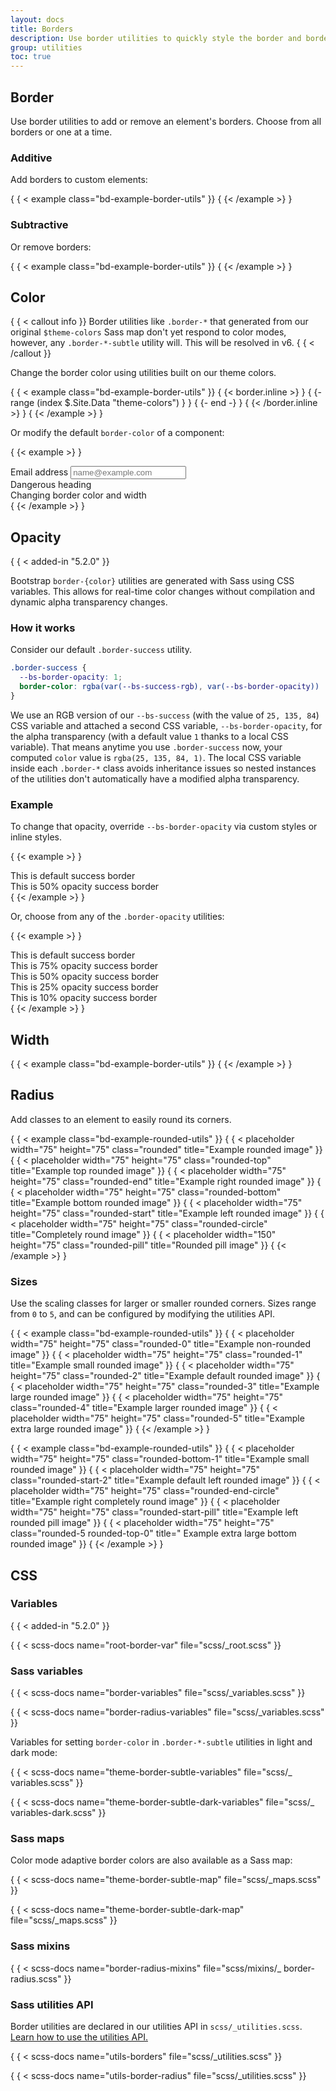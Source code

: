 ```yaml
---
layout: docs
title: Borders
description: Use border utilities to quickly style the border and border-radius of an element. Great for images, buttons, or any other element.
group: utilities
toc: true
---
```


## Border

Use border utilities to add or remove an element's borders. Choose from all
borders or one at a time.

### Additive

Add borders to custom elements:

{ { < example class="bd-example-border-utils" }}
<span class="border"></span>
<span class="border-top"></span>
<span class="border-end"></span>
<span class="border-bottom"></span>
<span class="border-start"></span>
{ {< /example >} }

### Subtractive

Or remove borders:

{ { < example class="bd-example-border-utils" }}
<span class="border border-0"></span>
<span class="border border-top-0"></span>
<span class="border border-end-0"></span>
<span class="border border-bottom-0"></span>
<span class="border border-start-0"></span>
{ {< /example >} }

## Color

{ { < callout info }}
Border utilities like `.border-*` that generated from our original
`$theme-colors` Sass map don't yet respond to color modes, however, any
`.border-*-subtle` utility will. This will be resolved in v6.
{ { < /callout }}

Change the border color using utilities built on our theme colors.

{ { < example class="bd-example-border-utils" }}
{ {< border.inline >} }
{ {- range (index $.Site.Data "theme-colors") } }
<span class="border border-{ { .name } }"></span>
<span class="border border-{ { .name } }-subtle"></span>
{ {- end -} }
{ {< /border.inline >} }
<span class="border border-black"></span>
<span class="border border-white"></span>
{ {< /example >} }

Or modify the default `border-color` of a component:

{ {< example >} }
<div class="mb-4">
  <label for="exampleFormControlInput1" class="form-label">Email address</label>
  <input type="email" class="form-control border-success" id="exampleFormControlInput1" placeholder="name@example.com">
</div>

<div class="h4 pb-2 mb-4 text-danger border-bottom border-danger">
  Dangerous heading
</div>

<div class="p-3 bg-info bg-opacity-10 border border-info border-start-0 rounded-end">
  Changing border color and width
</div>
{ {< /example >} }

## Opacity

{ { < added-in "5.2.0" }}

Bootstrap `border-{color}` utilities are generated with Sass using CSS
variables. This allows for real-time color changes without compilation and
dynamic alpha transparency changes.

### How it works

Consider our default `.border-success` utility.

```css
.border-success {
  --bs-border-opacity: 1;
  border-color: rgba(var(--bs-success-rgb), var(--bs-border-opacity)) !important;
}
```

We use an RGB version of our `--bs-success` (with the value of `25, 135, 84`)
CSS variable and attached a second CSS variable, `--bs-border-opacity`, for the
alpha transparency (with a default value `1` thanks to a local CSS variable).
That means anytime you use `.border-success` now, your computed `color` value is
`rgba(25, 135, 84, 1)`. The local CSS variable inside each `.border-*` class
avoids inheritance issues so nested instances of the utilities don't
automatically have a modified alpha transparency.

### Example

To change that opacity, override `--bs-border-opacity` via custom styles or
inline styles.

{ {< example >} }
<div class="border border-success p-2 mb-2">This is default success border</div>
<div class="border border-success p-2" style="--bs-border-opacity: .5;">This is 50% opacity success border</div>
{ {< /example >} }

Or, choose from any of the `.border-opacity` utilities:

{ {< example >} }
<div class="border border-success p-2 mb-2">This is default success border</div>
<div class="border border-success p-2 mb-2 border-opacity-75">This is 75% opacity success border</div>
<div class="border border-success p-2 mb-2 border-opacity-50">This is 50% opacity success border</div>
<div class="border border-success p-2 mb-2 border-opacity-25">This is 25% opacity success border</div>
<div class="border border-success p-2 border-opacity-10">This is 10% opacity success border</div>
{ {< /example >} }

## Width

{ { < example class="bd-example-border-utils" }}
<span class="border border-1"></span>
<span class="border border-2"></span>
<span class="border border-3"></span>
<span class="border border-4"></span>
<span class="border border-5"></span>
{ {< /example >} }

## Radius

Add classes to an element to easily round its corners.

{ { < example class="bd-example-rounded-utils" }}
{ { < placeholder width="75" height="75" class="rounded" title="Example rounded
image" }}
{ { < placeholder width="75" height="75" class="rounded-top" title="Example top
rounded image" }}
{ { < placeholder width="75" height="75" class="rounded-end" title="Example right
rounded image" }}
{ { < placeholder width="75" height="75" class="rounded-bottom" title="Example
bottom rounded image" }}
{ { < placeholder width="75" height="75" class="rounded-start" title="Example left
rounded image" }}
{ { < placeholder width="75" height="75" class="rounded-circle" title="Completely
round image" }}
{ { < placeholder width="150" height="75" class="rounded-pill" title="Rounded pill
image" }}
{ {< /example >} }

### Sizes

Use the scaling classes for larger or smaller rounded corners. Sizes range from
`0` to `5`, and can be configured by modifying the utilities API.

{ { < example class="bd-example-rounded-utils" }}
{ { < placeholder width="75" height="75" class="rounded-0" title="Example
non-rounded image" }}
{ { < placeholder width="75" height="75" class="rounded-1" title="Example small
rounded image" }}
{ { < placeholder width="75" height="75" class="rounded-2" title="Example default
rounded image" }}
{ { < placeholder width="75" height="75" class="rounded-3" title="Example large
rounded image" }}
{ { < placeholder width="75" height="75" class="rounded-4" title="Example larger
rounded image" }}
{ { < placeholder width="75" height="75" class="rounded-5" title="Example extra
large rounded image" }}
{ {< /example >} }

{ { < example class="bd-example-rounded-utils" }}
{ { < placeholder width="75" height="75" class="rounded-bottom-1" title="Example
small rounded image" }}
{ { < placeholder width="75" height="75" class="rounded-start-2" title="Example
default left rounded image" }}
{ { < placeholder width="75" height="75" class="rounded-end-circle" title="Example
right completely round image" }}
{ { < placeholder width="75" height="75" class="rounded-start-pill" title="Example
left rounded pill image" }}
{ { < placeholder width="75" height="75" class="rounded-5 rounded-top-0" title="
Example extra large bottom rounded image" }}
{ {< /example >} }

## CSS

### Variables

{ { < added-in "5.2.0" }}

{ { < scss-docs name="root-border-var" file="scss/_root.scss" }}

### Sass variables

{ { < scss-docs name="border-variables" file="scss/_variables.scss" }}

{ { < scss-docs name="border-radius-variables" file="scss/_variables.scss" }}

Variables for setting `border-color` in `.border-*-subtle` utilities in light
and dark mode:

{ { < scss-docs name="theme-border-subtle-variables" file="scss/_
variables.scss" }}

{ { < scss-docs name="theme-border-subtle-dark-variables" file="scss/_
variables-dark.scss" }}

### Sass maps

Color mode adaptive border colors are also available as a Sass map:

{ { < scss-docs name="theme-border-subtle-map" file="scss/_maps.scss" }}

{ { < scss-docs name="theme-border-subtle-dark-map" file="scss/_maps.scss" }}

### Sass mixins

{ { < scss-docs name="border-radius-mixins" file="scss/mixins/_
border-radius.scss" }}

### Sass utilities API

Border utilities are declared in our utilities API in
`scss/_utilities.scss`. [Learn how to use the utilities API.](api.md#using-the-api)

{ { < scss-docs name="utils-borders" file="scss/_utilities.scss" }}

{ { < scss-docs name="utils-border-radius" file="scss/_utilities.scss" }}
